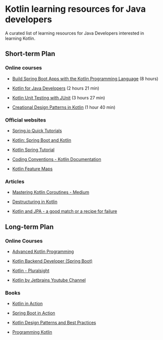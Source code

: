 # Kotlin learning resources for Java developers
A curated list of learning resources for Java Developers interested in learning Kotlin. 

 ## Short-term Plan

 ### Online courses

  - [Build Spring Boot Apps with the Kotlin Programming Language](https://www.udemy.com/course/build-spring-boot-apps-with-the-kotlin-programming-language) (8 hours) 

- [Kotlin for Java Developers](https://www.pluralsight.com/courses/kotlin-java-developers) (2 hours 21 min)

- [Kotlin Unit Testing with JUnit](https://www.pluralsight.com/courses/kotlin-unit-testing-junit) (3 hours 27 min)

- [Creational Design Patterns in Kotlin](https://www.pluralsight.com/courses/kotlin-creational-design-patterns) (1 hour 40 min)

 ### Official websites 

- [Spring.io Quick Tutorials](https://spring.io/guides/tutorials/spring-boot-kotlin)

- [Kotlin: Spring Boot and Kotlin](https://kotlinlang.org/docs/jvm-get-started-spring-boot.html)

- [Kotlin Spring Tutorial](https://www.baeldung.com/kotlin/spring-series)
- [Coding Conventions - Kotlin Documentation](https://kotlinlang.org/docs/coding-conventions.html)
- [Kotlin Feature Maps](https://resources.jetbrains.com/storage/products/kotlin/docs/Kotlin_Language_Features_Map.pdf)

### Articles 
- [Mastering Kotlin Coroutines - Medium](https://medium.com/hprog99/mastering-kotlin-coroutines-with-practical-examples-1544e0bdbd64)
  
- [Destructuring in Kotlin](https://medium.com/@rajputmukesh748/destructuring-in-kotlin-explained-with-examples-7928c83177b5)
  
- [Kotlin and JPA - a good match or a recipe for failure](https://blog.kotlin-academy.com/kotlin-and-jpa-a-good-match-or-a-recipe-for-failure-e52718d93b4f)

## Long-term Plan

### Online Courses

- [Advanced Kotlin Programming](https://www.oreilly.com/library/view/advanced-kotlin-programming/9781491964149/)

- [Kotlin Backend Developer (Spring Boot)](https://hyperskill.org/courses/37-kotlin-backend-developer-spring-boot)

- [Kotlin - Pluralsight](https://www.pluralsight.com/paths/kotlin-1)
- [Kotlin by Jetbrains Youtube Channel](https://www.youtube.com/@Kotlin)

### Books

- [Kotlin in Action](https://www.bol.com/nl/nl/p/in-action-kotlin-in-action-second-edition/9300000172699474)

- [Spring Boot in Action](https://www.bol.com/nl/nl/p/spring-boot-in-action/9200000042990741/)

- [Kotlin Design Patterns and Best Practices](https://www.amazon.nl/-/en/Alexey-Soshin-dp-1805127764/dp/1805127764/)

- [Programming Kotlin](https://www.amazon.com/Programming-Kotlin-Expressive-Performant-Applications/dp/1680506358)



 
